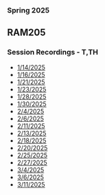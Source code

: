 ### Spring 2025
## RAM205
### Session Recordings - T,TH

 - [1/14/2025](https://nmc.zoom.us/rec/share/RRV8ZtxfWWdAPBASjPo7uz8XaFSkiiWZvIOFSTnPv16UWqf_Agx7oBcLoXnJaCB0.mpwrf2yOb3HHggQe)
- [1/16/2025](https://nmc.zoom.us/rec/share/iFNm1sDm3lbu6Fl-Rud5gqMQV20T1_qJ4PqJ7LH-FR5cDR6sp1qVKo2S1TpzMAI.YAsKs_yrHyObQxzL)
- [1/21/2025](https://nmc.zoom.us/rec/share/ds2PMWhEBi9i866vbauBs09pGkjkTz9sOwySN_4F9T2BY4JFIwYlaObOt4yXt3nB.hMwET7Vbd6Auunro)
- [1/23/2025](https://nmc.zoom.us/rec/share/T1ZD0-alvkme_2wtW3298ZIjBDVu4JsPJptHPUqpKyBIfBz-4CQ4e9zuHCVnuDsV.EPhzoW8LuIiytA_z)
- [1/28/2025]()
- [1/30/2025](https://nmc.zoom.us/rec/share/WXcc6vujxpp84MiUKBPRYz82F64VNtwp32gW9IsfguNvD84ZU84KhxKNF81T1Vuv.GZDsuZEWFpZJNl-2)
- [2/4/2025](https://nmc.zoom.us/rec/share/D_vXdS6ZetlQXEYG5SUFr8m5mZ7LfV2jtCQz_0K8Z3EvWK3HNEN2-UFkCB0gunZs.HSjZvDKu_oABnH1R)
- [2/6/2025](https://nmc.zoom.us/rec/share/AeDNfHt00WLZt2SSfQuBk-ilgAf4PSFm1ZlcNbWjPtIZ8EmafoIctynkyAo53gNF.wjVa3_WiEvzEf-AD)
- [2/11/2025](https://nmc.zoom.us/rec/share/Z_eZJQ3I8IJCZ-R12Y_IspYg9LMRiJsEFKbVLO-Fce4ogI5jqjwOfqUIGCPYaNn1.pM_A0ZJIXt0NChOS)
- [2/13/2025](https://nmc.zoom.us/rec/share/KWFbFWRFHXnAWG76NQLo6yg1q7tqypfTfYHBFMz-dxnGA7QzOEl5fIluiNTWtXry.0ySZKO0AaVe6TDJi)
- [2/18/2025](https://nmc.zoom.us/rec/share/rxjteN2UIXMFm4gVaV5raYnn5VfliAhoUsqd5aQm0jRE9hLxIBjw6ALSMqFh6rt6.SacSY1b4FczG-Y7p)
- [2/20/2025](https://nmc.zoom.us/rec/share/n3bphkbD67WNHIJLb4y-4iHWFseeSSjGwbqr-bjhEx2VSRwUWPLjEq6UGYEM8-EP.nxDFRROtG1jMnX6t)
- [2/25/2025](https://nmc.zoom.us/rec/share/iDS17AC8xZk52abFNt4TjjG6nA9ZnHYgCFIrJuDXAAnvvj0Cf_qq5ZkrgzP-8o6E.meI5p5are_ora9uu)
- [2/27/2025](https://nmc.zoom.us/rec/share/s7KlRNq7XnkpYzgRwAIqSyudsz9-0MlfH4QkUJXSzAv_wiooXHb8wCR7lkWiBJxe.GG4q_le_sTPOCbeB)
- [3/4/2025](https://nmc.zoom.us/rec/share/RIY6DJSFMMDH04qZM_3g1P1pcYIYKjimkhAvdE5bpEoJvbIT5MZJYwuZPLvTritV.HbZZxN1VqT_KiK_A)
- [3/6/2025](https://nmc.zoom.us/rec/share/g22Ws2KObUHUmdW197YzOxW7s-XsCu-Ef8TCFlo1oOUczg0KQBHNK7nVP3qMY4PH.8PCme0YZt1nq-NAo)
- [3/11/2025](https://nmc.zoom.us/rec/share/BoI25MAq_AOQ9AsRDbNA45-4E44MgIrIRSxUv669_9vDGEVM0Q1YbvVc4LIZ_wjc.p9uDb5PUSPYYv4-w)


<!--



- [3/13/2025]()
- [3/18/2025]()
- [3/20/2025]()
- [3/25/2025]()
- [3/27/2025]()
- [4/1/2025]()
- [4/3/2025]()
- [4/8/2025]()
- [4/10/2025]()
- [4/15/2025]()
- [4/17/2025]()
- [4/22/2025]()
- [4/24/2025]()
- [4/29/2025]()
- [5/1/2025]() -->
